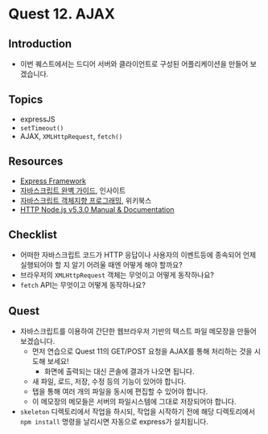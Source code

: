 # Quest 12. AJAX


## Introduction
* 이번 퀘스트에서는 드디어 서버와 클라이언트로 구성된 어플리케이션을 만들어 보겠습니다.

## Topics
* expressJS
* `setTimeout()`
* AJAX, `XMLHttpRequest`, `fetch()`

## Resources
* [Express Framework](http://expressjs.com/)
* [자바스크립트 완벽 가이드](http://www.yes24.com/24/Goods/8275120?Acode=101), 인사이트
* [자바스크립트 객체지향 프로그래밍](http://www.yes24.com/24/Goods/7276246?Acode=101), 위키북스
* [HTTP Node.js v5.3.0 Manual & Documentation](https://nodejs.org/api/http.html)

## Checklist
* 어떠한 자바스크립트 코드가 HTTP 응답이나 사용자의 이벤트등에 종속되어 언제 실행되어야 할 지 알기 어려울 때엔 어떻게 해야 할까요?
* 브라우저의 `XMLHttpRequest` 객체는 무엇이고 어떻게 동작하나요?
* `fetch` API는 무엇이고 어떻게 동작하나요?

## Quest
* 자바스크립트를 이용하여 간단한 웹브라우저 기반의 텍스트 파일 메모장을 만들어 보겠습니다.
  * 먼저 연습으로 Quest 11의 GET/POST 요청을 AJAX를 통해 처리하는 것을 시도해 보세요!
    * 화면에 출력되는 대신 콘솔에 결과가 나오면 됩니다.
  * 새 파일, 로드, 저장, 수정 등의 기능이 있어야 합니다.
  * 탭을 통해 여러 개의 파일을 동시에 편집할 수 있어야 합니다.
  * 이 메모장의 메모들은 서버의 파일시스템에 그대로 저장되어야 합니다.
* `skeleton` 디렉토리에서 작업을 하시되, 작업을 시작하기 전에 해당 디렉토리에서 `npm install` 명령을 날리시면 자동으로 express가 설치됩니다.
